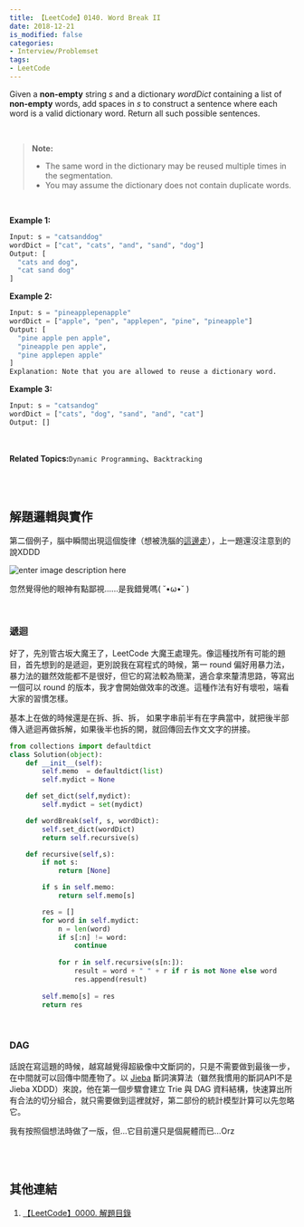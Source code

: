 ```yaml
---
title: 【LeetCode】0140. Word Break II
date: 2018-12-21
is_modified: false
categories:
- Interview/Problemset
tags:
- LeetCode
--- 
```


Given a  **non-empty**  string  _s_  and a dictionary  _wordDict_  containing a list of  **non-empty** words, add spaces in  _s_  to construct a sentence where each word is a valid dictionary word. Return all such possible sentences.
<!--more-->
<br>

> **Note:**
> -   The same word in the dictionary may be reused multiple times in the segmentation.
> -   You may assume the dictionary does not contain duplicate words.

<br>

**Example 1:**
```python
Input: s = "catsanddog"
wordDict = ["cat", "cats", "and", "sand", "dog"]
Output: [
  "cats and dog",
  "cat sand dog"
]
```

**Example 2:**
```python
Input: s = "pineapplepenapple"
wordDict = ["apple", "pen", "applepen", "pine", "pineapple"]
Output: [
  "pine apple pen apple",
  "pineapple pen apple",
  "pine applepen apple"
]
Explanation: Note that you are allowed to reuse a dictionary word.
```

**Example 3:**
```python
Input: s = "catsandog"
wordDict = ["cats", "dog", "sand", "and", "cat"]
Output: []
```

<br>

**Related Topics:**`Dynamic Programming`、`Backtracking`

<br><br>

## 解題邏輯與實作
第二個例子，腦中瞬間出現這個旋律（想被洗腦的[這邊走](https://www.youtube.com/watch?v=Ct6BUPvE2sM)），上一題還沒注意到的說XDDD

![enter image description here](https://jvtea44x1mh3gctjp1q2nymo-wpengine.netdna-ssl.com/wp-content/uploads/2016/09/Think-Marketing-Pen-Pineapple-Apple-Pen-1200x630.jpg)

忽然覺得他的眼神有點鄙視......是我錯覺嗎( ˘•ω•˘ ) 



<br>

### 遞迴
好了，先別管古坂大魔王了，LeetCode 大魔王處理先。像這種找所有可能的題目，首先想到的是遞迴，更別說我在寫程式的時候，第一 round 偏好用暴力法，暴力法的雖然效能都不是很好，但它的寫法較為簡潔，適合拿來釐清思路，等寫出一個可以 round 的版本，我才會開始做效率的改進。這種作法有好有壞啦，端看大家的習慣怎樣。

基本上在做的時候還是在拆、拆、拆， 如果字串前半有在字典當中，就把後半部傳入遞迴再做拆解，如果後半也拆的開，就回傳回去作文文字的拼接。

```python
from collections import defaultdict
class Solution(object):
    def __init__(self):
        self.memo  = defaultdict(list)
        self.mydict = None

    def set_dict(self,mydict):
        self.mydict = set(mydict)

    def wordBreak(self, s, wordDict):
        self.set_dict(wordDict)
        return self.recursive(s)		

    def recursive(self,s):
        if not s:
            return [None]

        if s in self.memo:
            return self.memo[s]

        res = []
        for word in self.mydict:
            n = len(word)
            if s[:n] != word:
                continue
                
            for r in self.recursive(s[n:]):
                result = word + " " + r if r is not None else word
                res.append(result)
                
        self.memo[s] = res
        return res
```

<br>

### DAG
話說在寫這題的時候，越寫越覺得超級像中文斷詞的，只是不需要做到最後一步，在中間就可以回傳中間產物了。以 [Jieba](https://github.com/fxsjy/jieba) 斷詞演算法（雖然我慣用的斷詞API不是 Jieba XDDD）來說，他在第一個步驟會建立 Trie 與 DAG 資料結構，快速算出所有合法的切分組合，就只需要做到這裡就好，第二部份的統計模型計算可以先忽略它。

我有按照個想法時做了一版，但...它目前還只是個屍體而已...Orz

<br><br>

## 其他連結
1. [【LeetCode】0000. 解題目錄](/LeetCode-0000-Contents/)